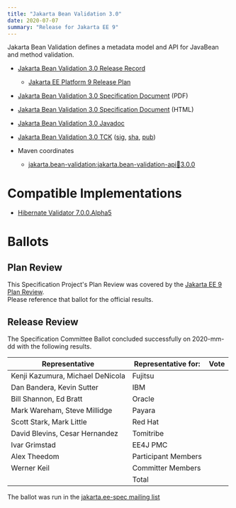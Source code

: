 ```yaml
---
title: "Jakarta Bean Validation 3.0"
date: 2020-07-07
summary: "Release for Jakarta EE 9"
---
```

Jakarta Bean Validation defines a metadata model and API for JavaBean and method validation.

* [Jakarta Bean Validation 3.0 Release Record](https://projects.eclipse.org/projects/ee4j.bean-validation/releases/3.0)
  * [Jakarta EE Platform 9 Release Plan](https://eclipse-ee4j.github.io/jakartaee-platform/jakartaee9/JakartaEE9ReleasePlan)
* [Jakarta Bean Validation 3.0 Specification Document](jakarta-bean-validation-spec-3.0.pdf) (PDF)
* [Jakarta Bean Validation 3.0 Specification Document](jakarta-bean-validation-spec-3.0.html) (HTML)
* [Jakarta Bean Validation 3.0 Javadoc](./apidocs)
* [Jakarta Bean Validation 3.0 TCK](http://download.eclipse.org/ee4j/bean-validation/3.0/beanvalidation-tck-dist-3.0.0.zip)
([sig](https://download.eclipse.org/jakartaee/bean-validation/3.0/beanvalidation-tck-dist-3.0.0.zip.sig),
[sha](c975fd229df0c40947a9f0a69b779ec92bebb3d21e05fdc65fccc1d11ef5525b),
[pub](https://raw.githubusercontent.com/jakartaee/specification-committee/master/jakartaee-spec-committee.pub))

* Maven coordinates
  * [jakarta.bean-validation:jakarta.bean-validation-api:jar:3.0.0](https://search.maven.org/artifact/jakarta.bean-validation/jakarta.bean-validation-api/3.0.0/jar)

# Compatible Implementations

* [Hibernate Validator 7.0.0.Alpha5](https://hibernate.org/validator/releases/7.0/)

# Ballots

## Plan Review

[//]: # (For Jakarta EE 9, the Platform Plan Review covered 95% of the Specification Projects.  For those Projects, just use the following statement in this Plan Review section:)

This Specification Project's Plan Review was covered by the [Jakarta EE 9 Plan Review](https://jakarta.ee/specifications/platform/9/).  
Please reference that ballot for the official results.

[//]: # (If your Project was required to do a standalone Plan Review...  You'll need to perform an official Plan Review ballot and record the results here.)

## Release Review

The Specification Committee Ballot concluded successfully on 2020-mm-dd with the following results.

| Representative                                 | Representative for: | Vote |
|------------------------------------------------|---------------------|------|
| Kenji Kazumura, Michael DeNicola               | Fujitsu             |      |
| Dan Bandera, Kevin Sutter                      | IBM                 |      |
| Bill Shannon, Ed Bratt                         | Oracle              |      |
| Mark Wareham, Steve Millidge                   | Payara              |      |
| Scott Stark, Mark Little                       | Red Hat             |      |
| David Blevins, Cesar Hernandez                 | Tomitribe           |      |
| Ivar Grimstad                                  | EE4J PMC            |      |
| Alex Theedom                                   | Participant Members |      |
| Werner Keil                                    | Committer Members   |      |
|                                                | Total               |      |

The ballot was run in the [jakarta.ee-spec mailing list]()
